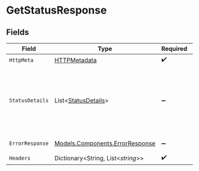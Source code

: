 # GetStatusResponse


## Fields

| Field                                                                                       | Type                                                                                        | Required                                                                                    | Description                                                                                 |
| ------------------------------------------------------------------------------------------- | ------------------------------------------------------------------------------------------- | ------------------------------------------------------------------------------------------- | ------------------------------------------------------------------------------------------- |
| `HttpMeta`                                                                                  | [HTTPMetadata](../../Models/Components/HTTPMetadata.md)                                     | :heavy_check_mark:                                                                          | N/A                                                                                         |
| `StatusDetails`                                                                             | List<[StatusDetails](../../Models/Components/StatusDetails.md)>                             | :heavy_minus_sign:                                                                          | The request was processed successfully. Shipment details are included in the response body. |
| `ErrorResponse`                                                                             | [Models.Components.ErrorResponse](../../Models/Components/ErrorResponse.md)                 | :heavy_minus_sign:                                                                          | Invalid request.                                                                            |
| `Headers`                                                                                   | Dictionary<String, List<*string*>>                                                          | :heavy_check_mark:                                                                          | N/A                                                                                         |